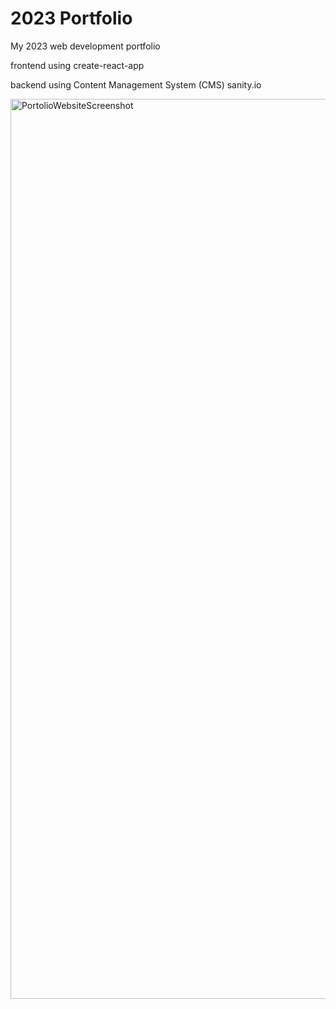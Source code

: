 # 2023 Portfolio

My 2023 web development portfolio

frontend using create-react-app

backend using Content Management System (CMS) sanity.io


<img width="1440" alt="PortolioWebsiteScreenshot" src="https://user-images.githubusercontent.com/12701155/224238639-6f9e4e6f-ec71-4400-a094-02feea3fea2b.png">

